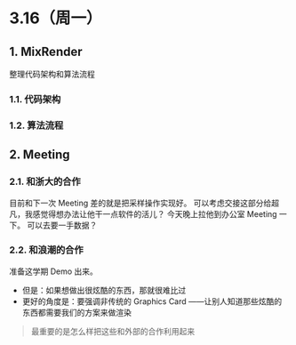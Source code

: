 # 3.16（周一）
## 1. MixRender
整理代码架构和算法流程
### 1.1. 代码架构

### 1.2. 算法流程

## 2. Meeting
### 2.1. 和浙大的合作
目前和下一次 Meeting 差的就是把采样操作实现好。
可以考虑交接这部分给超凡，我感觉得想办法让他干一点软件的活儿？
今天晚上拉他到办公室 Meeting 一下。
可以去要一手数据？
### 2.2. 和浪潮的合作
准备这学期 Demo 出来。
- 但是：如果想做出很炫酷的东西，那就很难比过
- 更好的角度是：要强调非传统的 Graphics Card
——让别人知道那些炫酷的东西都需要我们的方案来做渲染
>  最重要的是怎么样把这些和外部的合作利用起来

